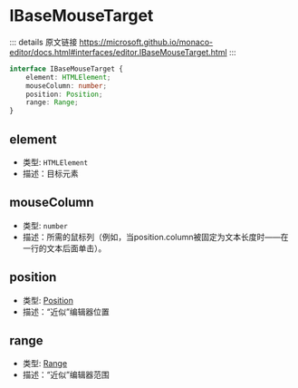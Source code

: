 # IBaseMouseTarget

<backTop />
        
::: details 原文链接
https://microsoft.github.io/monaco-editor/docs.html#interfaces/editor.IBaseMouseTarget.html
:::

```ts
interface IBaseMouseTarget {
    element: HTMLElement;
    mouseColumn: number;
    position: Position;
    range: Range;
}
```

## element
- 类型: `HTMLElement`
- 描述：目标元素

## mouseColumn
- 类型: `number`
- 描述：所需的鼠标列（例如，当position.column被固定为文本长度时——在一行的文本后面单击）。

## position
- 类型: [Position](/api/Position.md)
- 描述：“近似”编辑器位置

## range
- 类型: [Range](/api/Range.md)
- 描述：“近似”编辑器范围